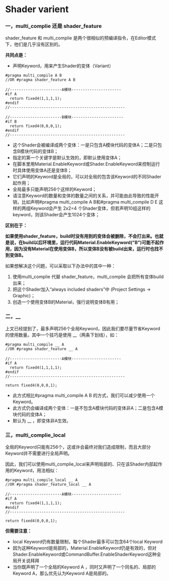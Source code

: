 # Shader varient



### 一，multi\_complie 还是 shader\_feature

shader\_feature 和 multi\_complie 是两个很相似的预编译指令，在Editor模式下，他们是几乎没有区别的。

**共同点是：**

* 声明Keyword，用来产生Shader的变体（Variant）

```text
#pragma multi_compile A B
//OR #pragma shader_feature A B

//-----------------------A模块----------------------
#if A
  return fixed4(1,1,1,1); 
#endif 
//---------------------------------------------------

//-----------------------B模块-----------------------
#if B
  return fixed4(0,0,0,1); 
#endif
//---------------------------------------------------
```

* 这个Shader会被编译成两个变体：一是只包含A模块代码的变体A；二是只包含B模块代码的变体B；
* 指定的第一个关键字是默认生效的，即默认使用变体A；
* 在脚本里用Material.EnableKeyword或Shader.EnableKeyword来控制运行时具体使用变体A还是变体B；
* 它们声明的Keyword是全局的，可以对全局的包含该Keyword的不同Shader起作用；
* 全局最多只能声明256个这样的Keyword；
* 请注意Keyword的数量和变体的数量之间的关系，并可能由此导致的性能开销，比如声明\#pragma multi\_compile A B和\#pragma multi\_compile D E 这样的两组Keyword会产生 2x2=4 个Shader变体，但若声明10组这样的keyword，则该Shader会产生1024个变体；

**区别在于：**

**如果使用shader\_feature，build时没有用到的变体会被删除，不会打出来。也就是说，在build以后环境里，运行代码Material.EnableKeyword\("B"\)可能不起作用，因为没有Material在使用变体B，所以变体B没有被build出来，运行时也找不到变体B。**

如果想解决这个问题，可以采取以下办法中的其中一种：

1. 使用multi\_complie 代替 shader\_feature，multi\_complie 会把所有变体build出来；
2. 把这个Shader加入“always included shaders”中 \(Project Settings -&gt; Graphic\)；
3. 创造一个使用变体B的Material，强行说明变体B有用；

### 二，\_\_

上文已经提到了，最多声明256个全局Keyword，因此我们要尽量节省Keyword的使用数量。其中一个技巧是使用 \_\_（两条下划线），如：

```text
#pragma multi_compile __ A
//OR #pragma shader_feature __ A

//-----------------------A模块----------------------
#if A
  return fixed4(1,1,1,1); 
#endif 
//---------------------------------------------------

return fixed4(0,0,0,1);
```

* 此方式相比\#pragma multi\_compile A B 的方式，我们可以减少使用一个Keyword。
* 此方式仍会编译成两个变体：一是不包含A模块代码的变体非A；二是包含A模块代码的变体A；
* 默认为 \_\_ ，即变体非A生效。

### 三，multi\_complie\_local

全局的Keyword只能有256个，这或许会最终对我们造成限制，而且大部分Keyword并不需要进行全局声明。

因此，我们可以使用multi\_complie\_local来声明局部的、只在该Shader内部起作用的Keyword，用法相似：

```text
#pragma multi_compile_local __ A
//OR #pragma shader_feature_local __ A

//-----------------------A模块----------------------
#if A
  return fixed4(1,1,1,1); 
#endif 
//---------------------------------------------------

return fixed4(0,0,0,1);
```

**但需要注意：**

* local Keyword仍有数量限制，每个Shader最多可以包含64个local Keyword
* 因为这种Keyword是局部的，Material.EnableKeyword仍是有效的，但对Shader.EnableKeyword或CommandBuffer.EnableShaderKeyword这种全局开关说拜拜
* 当你既声明了一个全局的Keyword A ，同时又声明了一个同名的、局部的Keyword A，那么优先认为Keyword A是局部的。

